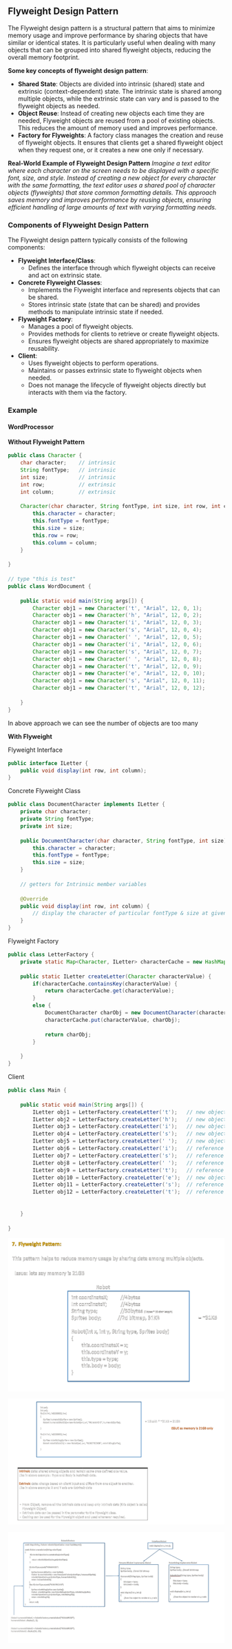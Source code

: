 ## Flyweight Design Pattern
The Flyweight design pattern is a structural pattern that aims to minimize memory usage and improve performance by sharing objects that have similar or identical states. It is particularly useful when dealing with many objects that can be grouped into shared flyweight objects, reducing the overall memory footprint.

**Some key concepts of flyweight design pattern**:

- **Shared State**: Objects are divided into intrinsic (shared) state and extrinsic (context-dependent) state. The intrinsic state is shared among multiple objects, while the extrinsic state can vary and is passed to the flyweight objects as needed.
- **Object Reuse**: Instead of creating new objects each time they are needed, Flyweight objects are reused from a pool of existing objects. This reduces the amount of memory used and improves performance.
- **Factory for Flyweights**: A factory class manages the creation and reuse of flyweight objects. It ensures that clients get a shared flyweight object when they request one, or it creates a new one only if necessary.

**Real-World Example of Flyweight Design Pattern**
*Imagine a text editor where each character on the screen needs to be displayed with a specific font, size, and style. Instead of creating a new object for every character with the same formatting, the text editor uses a shared pool of character objects (flyweights) that store common formatting details. This approach saves memory and improves performance by reusing objects, ensuring efficient handling of large amounts of text with varying formatting needs.*

### Components of Flyweight Design Pattern
The Flyweight design pattern typically consists of the following components:

- **Flyweight Interface/Class**:
    - Defines the interface through which flyweight objects can receive and act on extrinsic state.
- **Concrete Flyweight Classes**:
    - Implements the Flyweight interface and represents objects that can be shared.
    - Stores intrinsic state (state that can be shared) and provides methods to manipulate intrinsic state if needed.
- **Flyweight Factory**:
    - Manages a pool of flyweight objects.
    - Provides methods for clients to retrieve or create flyweight objects.
    - Ensures flyweight objects are shared appropriately to maximize reusability.
- **Client**:
    - Uses flyweight objects to perform operations.
    - Maintains or passes extrinsic state to flyweight objects when needed.
    - Does not manage the lifecycle of flyweight objects directly but interacts with them via the factory.

### Example
#### WordProcessor
**Without Flyweight Pattern**
```java
public class Character {
	char character;    // intrinsic
	String fontType;   // intrinsic
	int size;          // intrinsic
	int row;           // extrinsic
	int column;        // extrinsic
	
	Character(char character, String fontType, int size, int row, int column) {
		this.character = character;
		this.fontType = fontType;
		this.size = size;
		this.row = row;
		this.column = column;
	}
	
}

// type "this is test"
public class WordDocument {

	public static void main(String args[]) {
		Character obj1 = new Character('t', "Arial", 12, 0, 1);
		Character obj1 = new Character('h', "Arial", 12, 0, 2);
		Character obj1 = new Character('i', "Arial", 12, 0, 3);
		Character obj1 = new Character('s', "Arial", 12, 0, 4);
		Character obj1 = new Character(' ', "Arial", 12, 0, 5);
		Character obj1 = new Character('i', "Arial", 12, 0, 6);
		Character obj1 = new Character('s', "Arial", 12, 0, 7);
		Character obj1 = new Character(' ', "Arial", 12, 0, 8);
		Character obj1 = new Character('t', "Arial", 12, 0, 9);
		Character obj1 = new Character('e', "Arial", 12, 0, 10);
		Character obj1 = new Character('s', "Arial", 12, 0, 11);
		Character obj1 = new Character('t', "Arial", 12, 0, 12);
		
	}
}
```

In above approach we can see the number of objects are too many

**With Flyweight**

Flyweight Interface
```java
public interface ILetter {
	public void display(int row, int column);
}
```

Concrete Flyweight Class
```java
public class DocumentCharacter implements ILetter {
	private char character;
	private String fontType;
	private int size;
	
	public DocumentCharacter(char character, String fontType, int size) {
		this.character = character;
		this.fontType = fontType;
		this.size = size;
	}
	
	// getters for Intrinsic member variables
	
	@Override
	public void display(int row, int column) {
		// display the character of particular fontType & size at given location
	}
}
```
Flyweight Factory
```java
public class LetterFactory {
	private static Map<Character, ILetter> characterCache = new HashMap<>();
	
	public static ILetter createLetter(Character characterValue) {
		if(characterCache.containsKey(characterValue) {
			return characterCache.get(characterValue);
		}
		else {
			DocumentCharacter charObj = new DocumentCharacter(characterValue, "Arial", 10);
			characterCache.put(characterValue, charObj);
			
			return charObj;
		}
		
	}
}
```
Client
```java
public class Main {
	
	public static void main(String args[]) {
		ILetter obj1 = LetterFactory.createLetter('t');   // new object
		ILetter obj2 = LetterFactory.createLetter('h');   // new object
		ILetter obj3 = LetterFactory.createLetter('i');   // new object
		ILetter obj4 = LetterFactory.createLetter('s');   // new object
		ILetter obj5 = LetterFactory.createLetter(' ');   // new object
		ILetter obj6 = LetterFactory.createLetter('i');   // reference of obj3
		ILetter obj7 = LetterFactory.createLetter('s');   // reference of obj4
		ILetter obj8 = LetterFactory.createLetter(' ');   // reference 0f obj5
		ILetter obj9 = LetterFactory.createLetter('t');   // reference of obj1
		ILetter obj10 = LetterFactory.createLetter('e');  // new object 
		ILetter obj11 = LetterFactory.createLetter('s');  // reference of obj4
		ILetter obj12 = LetterFactory.createLetter('t');  // reference of obj1

		
	}

}
```

![alt text](<flyweight-1.png>)

![alt text](<flyweight-2.png>)

![alt text](<flyweight-3.png>)
